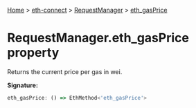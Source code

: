 [Home](./index) &gt; [eth-connect](./eth-connect.md) &gt; [RequestManager](./eth-connect.requestmanager.md) &gt; [eth\_gasPrice](./eth-connect.requestmanager.eth_gasprice.md)

# RequestManager.eth\_gasPrice property

Returns the current price per gas in wei.

**Signature:**
```javascript
eth_gasPrice: () => EthMethod<'eth_gasPrice'>
```
